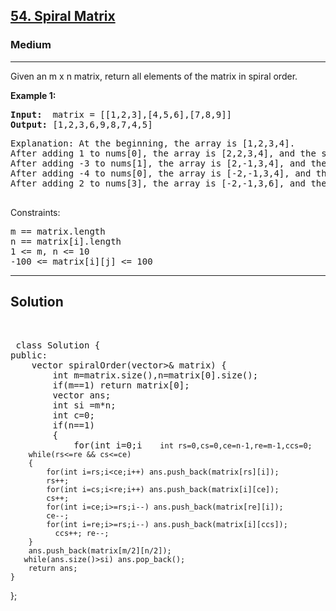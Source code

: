 
<h2><a href="https://leetcode.com/problems/spiral-matrix/description/">54. Spiral Matrix</a></h2>
<h3>Medium</h3>
<hr>
<div><p>
 Given an m x n matrix, return all elements of the matrix in spiral order.
</p>


<p><strong>Example 1:</strong></p>
<pre><strong>Input:</strong>  matrix = [[1,2,3],[4,5,6],[7,8,9]]
<strong>Output:</strong> [1,2,3,6,9,8,7,4,5]
</pre>
<pre>
Explanation: At the beginning, the array is [1,2,3,4].
After adding 1 to nums[0], the array is [2,2,3,4], and the sum of even values is 2 + 2 + 4 = 8.
After adding -3 to nums[1], the array is [2,-1,3,4], and the sum of even values is 2 + 4 = 6.
After adding -4 to nums[0], the array is [-2,-1,3,4], and the sum of even values is -2 + 4 = 2.
After adding 2 to nums[3], the array is [-2,-1,3,6], and the sum of even values is -2 + 6 = 4.
  </pre>
  
 

Constraints:
<pre>
m == matrix.length
n == matrix[i].length
1 <= m, n <= 10
-100 <= matrix[i][j] <= 100
</pre>
<hr>
 <h2><strong><b>Solution</b></strong></h2>
 <br>
 <pre>
 class Solution {
public:
    vector<int> spiralOrder(vector<vector<int>>& matrix) {
        int m=matrix.size(),n=matrix[0].size();
        if(m==1) return matrix[0];
        vector<int> ans;
        int si =m*n;
        int c=0;
        if(n==1) 
        {
            for(int i=0;i<m;i++) ans.push_back(matrix[i][0]);
            return ans;
         }

        int rs=0,cs=0,ce=n-1,re=m-1,ccs=0;
        while(rs<=re && cs<=ce)
        {
            for(int i=rs;i<ce;i++) ans.push_back(matrix[rs][i]);
            rs++;
            for(int i=cs;i<re;i++) ans.push_back(matrix[i][ce]);
            cs++;
            for(int i=ce;i>=rs;i--) ans.push_back(matrix[re][i]);
            ce--;
            for(int i=re;i>=rs;i--) ans.push_back(matrix[i][ccs]);
              ccs++; re--;  
        }
        ans.push_back(matrix[m/2][n/2]);
       while(ans.size()>si) ans.pop_back();
        return ans;
    }
};
 </pre>

